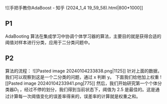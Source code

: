 ![[手把手教你AdaBoost - 知乎 (2024_1_4 19_59_58).html|800*1000]]

## P1
AdaBooting 算法在集成学习中协调个体学习器的算法，主要目的就是获得合适的阈值对样本进行分类，应用于二分类问题中。

## P2
算法的流程：
![[Pasted image 20240104233838.png|1125]]
针对上面的数据，我们可以观察到这是一个二分类的问题，通过 x 判断 y。
下面我们给他加上权重
![[Pasted image 20240104233941.png|775]]
然后，我们开始研究第一个个体分类器$D_1$ ，经过不停的划分，我们得到当前状态下，阈值为 2.5 是最佳的。这是通过计算每一次阈值变化的误差率得来的，误差率的计算就是权重之和。
